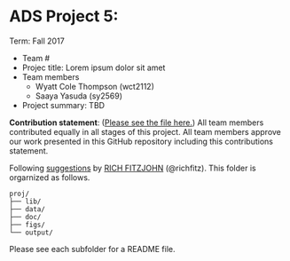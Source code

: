 # ADS Project 5: 

Term: Fall 2017

+ Team #
+ Projec title: Lorem ipsum dolor sit amet
+ Team members
	+ Wyatt Cole Thompson (wct2112)
	+ Saaya Yasuda (sy2569)
+ Project summary: TBD


**Contribution statement**: ([Please see the file here.](doc/a_note_on_contributions.md)) All team members contributed equally in all stages of this project. All team members approve our work presented in this GitHub repository including this contributions statement. 

Following [suggestions](http://nicercode.github.io/blog/2013-04-05-projects/) by [RICH FITZJOHN](http://nicercode.github.io/about/#Team) (@richfitz). This folder is orgarnized as follows.

```
proj/
├── lib/
├── data/
├── doc/
├── figs/
└── output/
```

Please see each subfolder for a README file.
